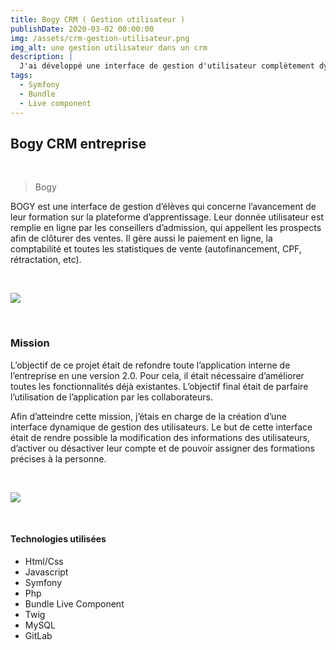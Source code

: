```yaml
---
title: Bogy CRM ( Gestion utilisateur )
publishDate: 2020-03-02 00:00:00
img: /assets/crm-gestion-utilisateur.png
img_alt: une gestion utilisateur dans un crm
description: | 
  J'ai développé une interface de gestion d'utilisateur complètement dynamique.
tags:
  - Symfony
  - Bundle
  - Live component
---
```


## Bogy CRM entreprise
&nbsp;

> Bogy

BOGY est une interface de gestion d’élèves qui concerne l’avancement de leur formation sur la plateforme d’apprentissage. Leur donnée utilisateur est remplie en ligne par les conseillers d’admission, qui appellent les prospects afin de clôturer des ventes. Il gère aussi le paiement en ligne, la comptabilité et toutes les statistiques de vente  (autofinancement, CPF, rétractation, etc).    

&nbsp;
&nbsp;

<img src="/assets/photo-bogy-1.png">

&nbsp;
&nbsp;

### Mission

L’objectif de ce projet était de refondre toute l’application interne de l’entreprise en une version 2.0. Pour cela, il était nécessaire d’améliorer toutes les fonctionnalités déjà existantes. L’objectif final était de parfaire l’utilisation de l’application par les collaborateurs.

Afin d’atteindre cette mission, j’étais en charge de la création d’une interface dynamique de gestion des utilisateurs. Le but de cette interface était de rendre possible la modification des informations des utilisateurs, d’activer ou désactiver leur compte et de pouvoir assigner des formations précises à la personne.

&nbsp;
&nbsp;

<img src="/assets/photo-bogy-2.png">

&nbsp;
&nbsp;

#### Technologies utilisées

- Html/Css
- Javascript
- Symfony
- Php
- Bundle Live Component
- Twig
- MySQL
- GitLab

[//]: # (- We noted this)

[//]: # (- And also this other point)
